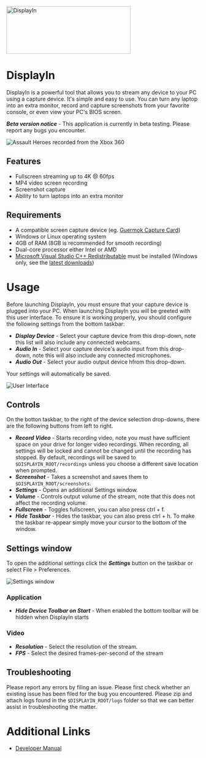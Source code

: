 <!--
Copyright (c) 2023 Tekst LLC.

This file is part of DisplayIn 
(see https://github.com/displayin).

This program is free software: you can redistribute it and/or modify
it under the terms of the GNU General Public License as published by
the Free Software Foundation, either version 3 of the License, or
(at your option) any later version.

This program is distributed in the hope that it will be useful,
but WITHOUT ANY WARRANTY; without even the implied warranty of
MERCHANTABILITY or FITNESS FOR A PARTICULAR PURPOSE.  See the
GNU General Public License for more details.

You should have received a copy of the GNU General Public License
along with this program. If not, see <http://www.gnu.org/licenses/>.-->
<img src="src/displayin/resource/images/DisplayInSplash.png" width="324" height="124" alt="DisplayIn" />
<br />

# DisplayIn
DisplayIn is a powerful tool that allows you to stream any device to your PC using a capture device.
It's simple and easy to use. You can turn any laptop into an extra monitor, record and capture screenshots
from your favorite console, or even view your PC's BIOS screen.

***Beta version notice*** - This application is currently in beta testing. Please report any bugs you encounter.

![Assault Heroes recorded from the Xbox 360](src/displayin/doc/images/displayin_demo.gif)

## Features
- Fullscreen streaming up to 4K @ 60fps
- MP4 video screen recording
- Screenshot capture
- Ability to turn laptops into an extra monitor

## Requirements
- A compatible screen capture device (eg. [Guermok Capture Card](https://www.amazon.com/gp/product/B08Z3XDYQ7/ref=ppx_yo_dt_b_search_asin_title?ie=UTF8&th=1))
- Windows or Linux operating system
- 4GB of RAM (8GB is recommended for smooth recording)
- Dual-core processor either Intel or AMD
- [Microsoft Visual Studio C++ Redistributable](https://aka.ms/vs/17/release/vc_redist.x64.exe) must be installed (Windows only, see the [latest downloads](https://learn.microsoft.com/en-us/cpp/windows/latest-supported-vc-redist?view=msvc-170))

# Usage
Before launching DisplayIn, you must ensure that your capture device is plugged into your PC. When launching DisplayIn you will be greeted with this user interface. To ensure it is working properly, you should configure the following settings from the bottom taskbar:
- ***Display Device*** - Select your capture device from this drop-down, note this list will also include any connected webcams.
- ***Audio In*** - Select your capture device's audio input from this drop-down, note this will also include any connected microphones.
- ***Audio Out*** - Select your audio output device hfrom this drop-down.

Your settings will automatically be saved.

![User Interface](src/displayin/doc/images/displayin_bios.jpg)

## Controls
On the botton taskbar, to the right of the device selection drop-downs, there are the following buttons from left to right.
- ***Record Video*** - Starts recording video, note you must have sufficient space on your drive for longer video recordings. When recording, all settings will be locked and cannot be changed until the recording has stopped. By default, recordings will be saved to `$DISPLAYIN_ROOT/recordings` unless you choose a different save location when prompted.
- ***Screenshot*** - Takes a screenshot and saves them to `$DISPLAYIN_ROOT/screenshots`.
- ***Settings*** - Opens an additional Settings window.
- ***Volume*** - Controls output volume of the stream, note that this does not affect the recording volume.
- ***Fullscreen*** - Toggles fullscreen, you can also press ctrl + f.
- ***Hide Taskbar*** - Hides the taskbar, you can also press ctrl + h. To make the taskbar re-appear simply move your cursor to the bottom of the window.

## Settings window
To open the additional settings click the ***Settings*** button on the taskbar or select File > Preferences.

![Settings window](src/displayin/doc/images/displayin_settings.png)

### Application
- ***Hide Device Toolbar on Start*** - When enabled the bottom toolbar will be hidden when DisplayIn starts

### Video
- ***Resolution*** - Select the resolution of the stream.
- ***FPS*** - Select the desired frames-per-second of the stream

## Troubleshooting
Please report any errors by filing an issue. Please first check whether an existing issue has been filed for the bug you encountered. Please zip and attach logs found in the `$DISPLAYIN_ROOT/logs` folder so that we can better assist in troubleshooting the matter.

# Additional Links
 - [Developer Manual](src/displayin/doc/dev/DEV_SETUP.md)

